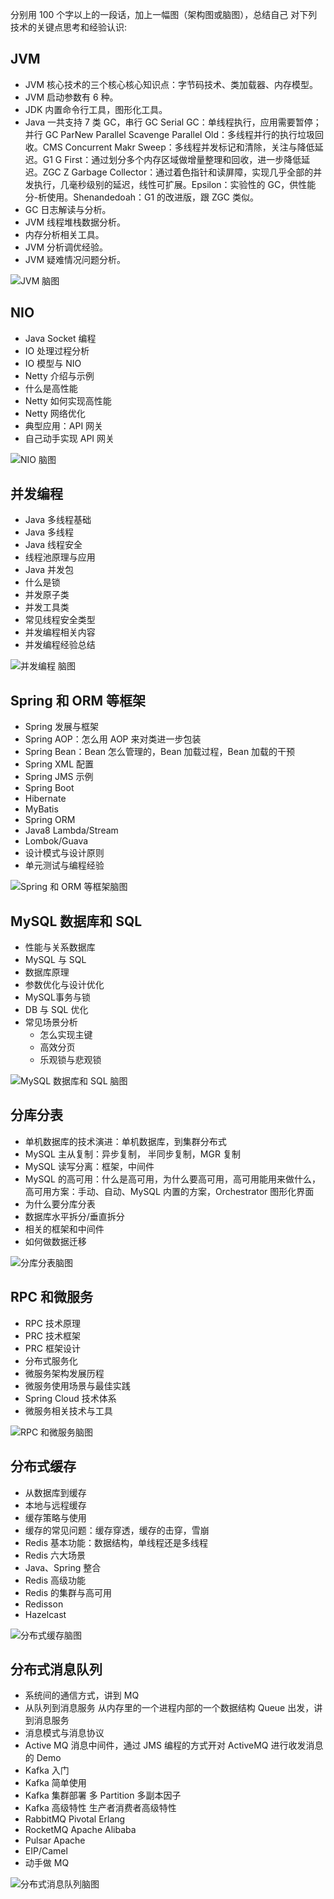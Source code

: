 分别用 100 个字以上的一段话，加上一幅图（架构图或脑图），总结自己
对下列技术的关键点思考和经验认识:

## JVM

- JVM 核心技术的三个核心核心知识点：字节码技术、类加载器、内存模型。
- JVM 启动参数有 6 种。
- JDK 内置命令行工具，图形化工具。
- Java 一共支持 7 类 GC，串行 GC Serial GC：单线程执行，应用需要暂停；并行 GC ParNew Parallel Scavenge Parallel Old：多线程并行的执行垃圾回收。CMS Concurrent Makr Sweep：多线程并发标记和清除，关注与降低延迟。G1 G First：通过划分多个内存区域做增量整理和回收，进一步降低延迟。ZGC Z Garbage Collector：通过着色指针和读屏障，实现几乎全部的并发执行，几毫秒级别的延迟，线性可扩展。Epsilon：实验性的 GC，供性能分-析使用。Shenandedoah：G1 的改进版，跟 ZGC 类似。
- GC 日志解读与分析。
- JVM 线程堆栈数据分析。
- 内存分析相关工具。
- JVM 分析调优经验。
- JVM 疑难情况问题分析。

![JVM 脑图](https://github.com/ZhichengChen/JavaCodeCamp/raw/main/assets/JVM.png)

## NIO

- Java Socket 编程
- IO 处理过程分析
- IO 模型与 NIO
- Netty 介绍与示例
- 什么是高性能
- Netty 如何实现高性能
- Netty 网络优化
- 典型应用：API 网关
- 自己动手实现 API 网关

![NIO 脑图](https://github.com/ZhichengChen/JavaCodeCamp/raw/main/assets/NIO.png)

## 并发编程

- Java 多线程基础
- Java 多线程
- Java 线程安全
- 线程池原理与应用
- Java 并发包
- 什么是锁
- 并发原子类
- 并发工具类
- 常见线程安全类型
- 并发编程相关内容
- 并发编程经验总结


![并发编程 脑图](https://github.com/ZhichengChen/JavaCodeCamp/raw/main/assets/Concurrent.png)

## Spring 和 ORM 等框架

- Spring 发展与框架
- Spring AOP：怎么用 AOP 来对类进一步包装
- Spring Bean：Bean 怎么管理的，Bean 加载过程，Bean 加载的干预
- Spring XML 配置
- Spring JMS 示例
- Spring Boot
- Hibernate
- MyBatis
- Spring ORM
- Java8 Lambda/Stream
- Lombok/Guava
- 设计模式与设计原则
- 单元测试与编程经验

![Spring 和 ORM 等框架脑图](https://github.com/ZhichengChen/JavaCodeCamp/raw/main/assets/Framework.png)

## MySQL 数据库和 SQL

- 性能与关系数据库
- MySQL 与 SQL
- 数据库原理
- 参数优化与设计优化
- MySQL事务与锁
- DB 与 SQL 优化
- 常见场景分析
    - 怎么实现主键
    - 高效分页
    - 乐观锁与悲观锁

![MySQL 数据库和 SQL 脑图](https://github.com/ZhichengChen/JavaCodeCamp/raw/main/assets/MySQL.png)

## 分库分表

- 单机数据库的技术演进：单机数据库，到集群分布式
- MySQL 主从复制：异步复制， 半同步复制，MGR 复制
- MySQL 读写分离：框架，中间件
- MySQL 的高可用：什么是高可用，为什么要高可用，高可用能用来做什么，高可用方案：手动、自动、MySQL 内置的方案，Orchestrator 图形化界面
- 为什么要分库分表
- 数据库水平拆分/垂直拆分
- 相关的框架和中间件
- 如何做数据迁移


![分库分表脑图](https://github.com/ZhichengChen/JavaCodeCamp/raw/main/assets/分库分表.png)

## RPC 和微服务

- RPC 技术原理
- PRC 技术框架
- PRC 框架设计
- 分布式服务化
- 微服务架构发展历程
- 微服务使用场景与最佳实践
- Spring Cloud 技术体系
- 微服务相关技术与工具

![RPC 和微服务脑图](https://github.com/ZhichengChen/JavaCodeCamp/raw/main/assets/RPC%20%E5%92%8C%E5%BE%AE%E6%9C%8D%E5%8A%A1.png)

## 分布式缓存

- 从数据库到缓存
- 本地与远程缓存
- 缓存策略与使用
- 缓存的常见问题：缓存穿透，缓存的击穿，雪崩
- Redis 基本功能：数据结构，单线程还是多线程
- Redis 六大场景
- Java、Spring 整合
- Redis 高级功能
- Redis 的集群与高可用
- Redisson
- Hazelcast

![分布式缓存脑图](https://github.com/ZhichengChen/JavaCodeCamp/raw/main/assets/%E5%88%86%E5%B8%83%E5%BC%8F%E7%BC%93%E5%AD%98.png)

## 分布式消息队列

- 系统间的通信方式，讲到 MQ
- 从队列到消息服务 从内存里的一个进程内部的一个数据结构 Queue 出发，讲到消息服务
- 消息模式与消息协议
- Active MQ 消息中间件，通过 JMS 编程的方式开对 ActiveMQ 进行收发消息的 Demo
- Kafka 入门
- Kafka 简单使用
- Kafka 集群部署 多 Partition 多副本因子
- Kafka 高级特性 生产者消费者高级特性
- RabbitMQ Pivotal Erlang
- RocketMQ Apache Alibaba
- Pulsar Apache
- EIP/Camel
- 动手做 MQ

![分布式消息队列脑图](https://github.com/ZhichengChen/JavaCodeCamp/raw/main/assets/%E5%88%86%E5%B8%83%E5%BC%8F%E6%B6%88%E6%81%AF%E9%98%9F%E5%88%97.png)
